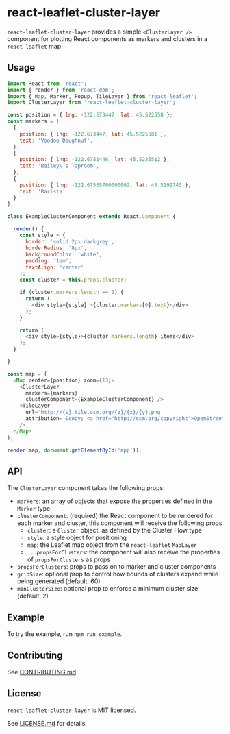 # react-leaflet-cluster-layer

`react-leaflet-cluster-layer` provides a simple `<ClusterLayer />` component for plotting React components as markers and clusters in a `react-leaflet` map.

## Usage

```js
import React from 'react';
import { render } from 'react-dom';
import { Map, Marker, Popup, TileLayer } from 'react-leaflet';
import ClusterLayer from 'react-leaflet-cluster-layer';

const position = { lng: -122.673447, lat: 45.522558 };
const markers = [
  {
    position: { lng: -122.673447, lat: 45.5225581 },
    text: 'Voodoo Doughnut',
  },
  {
    position: { lng: -122.6781446, lat: 45.5225512 },
    text: 'Bailey\'s Taproom',
  },
  {
    position: { lng: -122.67535700000002, lat: 45.5192743 },
    text: 'Barista'
  }
];

class ExampleClusterComponent extends React.Component {

  render() {
    const style = {
      border: 'solid 2px darkgrey',
      borderRadius: '8px',
      backgroundColor: 'white',
      padding: '1em',
      textAlign: 'center'
    };
    const cluster = this.props.cluster;

    if (cluster.markers.length == 1) {
      return (
        <div style={style} >{cluster.markers[0].text}</div>
      );
    }

    return (
      <div style={style}>{cluster.markers.length} items</div>
    );
  }

}

const map = (
  <Map center={position} zoom={13}>
    <ClusterLayer
      markers={markers}
      clusterComponent={ExampleClusterComponent} />
    <TileLayer
      url='http://{s}.tile.osm.org/{z}/{x}/{y}.png'
      attribution='&copy; <a href="http://osm.org/copyright">OpenStreetMap</a> contributors'
    />
  </Map>
);

render(map, document.getElementById('app'));
```

## API

The `ClusterLayer` component takes the following props:

- `markers`: an array of objects that expose the properties defined in the `Marker` type
- `clusterComponent`: (required) the React component to be rendered for each marker and cluster, this component will receive the following props
  - `cluster`: a `Cluster` object, as defined by the Cluster Flow type
  - `style`: a style object for positioning
  - `map`: the Leaflet map object from the `react-leaflet` `MapLayer`
  - `...propsForClusters`: the component will also receive the properties of `propsForClusters` as props
- `propsForClusters`: props to pass on to marker and cluster components
- `gridSize`: optional prop to control how bounds of clusters expand while being generated (default: 60)
- `minClusterSize`: optional prop to enforce a minimum cluster size (default: 2)

## Example

To try the example, run `npm run example`.

## Contributing

See [CONTRIBUTING.md](https://www.github.com/OpenGov/react-leaflet-cluster-layer/blob/master/CONTRIBUTING.md)

## License

`react-leaflet-cluster-layer` is MIT licensed.

See [LICENSE.md](https://www.github.com/OpenGov/react-leaflet-cluster-layer/blob/master/LICENSE.md) for details.
